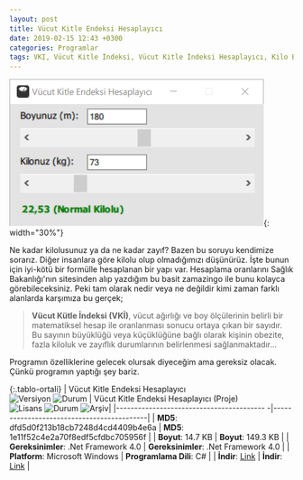 ```yaml
---
layout: post
title: Vücut Kitle Endeksi Hesaplayıcı
date: 2019-02-15 12:43 +0300
categories: Programlar
tags: VKI, Vücut Kitle İndeksi, Vücut Kitle İndeksi Hesaplayıcı, Kilo Boy Oranı, Boy Kilo Oranı
---
```

![vki-hesaplayici](/images/programlar/vki-hesaplayici.png){: width="30%"}

Ne kadar kilolusunuz ya da ne kadar zayıf? Bazen bu soruyu kendimize sorarız. Diğer insanlara göre kilolu olup olmadığımızı düşünürüz. İşte bunun için iyi-kötü bir formülle hesaplanan bir yapı var. Hesaplama oranlarını Sağlık Bakanlığı'nın sitesinden alıp yazdığım bu basit zamazingo ile bunu kolayca görebileceksiniz. Peki tam olarak nedir veya ne değildir kimi zaman farklı alanlarda karşımıza bu gerçek;

> **Vücut Kütle İndeksi (VKİ)**, vücut ağırlığı ve boy ölçülerinin belirli bir matematiksel hesap ile oranlanması sonucu ortaya çıkan bir sayıdır. Bu sayının büyüklüğü veya küçüklüğüne bağlı olarak kişinin obezite, fazla kiloluk ve zayıflık durumlarının belirlenmesi sağlanmaktadır...

Programın özelliklerine gelecek olursak diyeceğim ama gereksiz olacak. Çünkü programın yaptığı şey bariz.

{:.tablo-ortali}
| Vücut Kitle Endeksi Hesaplayıcı <br>![Versiyon](https://img.shields.io/badge/Versiyon-1.1-blueviolet.svg?style=flat) ![Durum](https://img.shields.io/badge/Durum-Çalışıyor-success.svg?style=flat) | Vücut Kitle Endeksi Hesaplayıcı (Proje)<br>![Lisans](https://img.shields.io/badge/Lisans-MIT-blue.svg?style=flat) ![Durum](https://img.shields.io/badge/Proje-Sonlandırıldı-lightgray.svg?style=flat) ![Arşiv](https://img.shields.io/badge/Arşiv-orange.svg?style=flat)|
|----------------------------------------- -|-------------------------------------------|
| **MD5**: dfd5d0f213b18cb7248d4cd4409b4e6a | **MD5**: 1e11f52c4e2a70f8edf5cfdbc705956f | 
| **Boyut**: 14.7 KB                       | **Boyut**:  149.3 KB                         |
| **Gereksinimler**: .Net Framework 4.0     | **Gereksinimler**: .Net Framework 4.0      |
| **Platform**: Microsoft Windows           | **Programlama Dili**: C#                  |
| **İndir**: [Link](https://www.dropbox.com/s/2j1x7cwsqz8d3u7/vucut-kitle-endeksi.zip?dl=1)         | **İndir**: [Link](https://www.dropbox.com/s/2r8h4adn0lznrxn/vucut-kitle-endeksi-proje.zip?dl=1)                      |